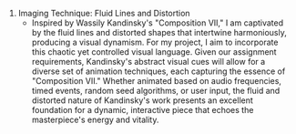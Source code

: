 1. Imaging Technique: Fluid Lines and Distortion
    - Inspired by Wassily Kandinsky's "Composition VII," I am captivated by the fluid lines and distorted shapes that intertwine harmoniously, producing a visual dynamism. For my project, I aim to incorporate this chaotic yet controlled visual language. Given our assignment requirements, Kandinsky's abstract visual cues will allow for a diverse set of animation techniques, each capturing the essence of "Composition VII." Whether animated based on audio frequencies, timed events, random seed algorithms, or user input, the fluid and distorted nature of Kandinsky's work presents an excellent foundation for a dynamic, interactive piece that echoes the masterpiece's energy and vitality.
